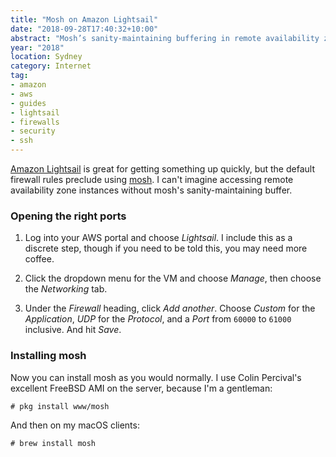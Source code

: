 ```yaml
---
title: "Mosh on Amazon Lightsail"
date: "2018-09-28T17:40:32+10:00"
abstract: "Mosh’s sanity-maintaining buffering in remote availability zones"
year: "2018"
location: Sydney
category: Internet
tag:
- amazon
- aws
- guides
- lightsail
- firewalls
- security
- ssh
---
```

[Amazon Lightsail] is great for getting something up quickly, but the default firewall rules preclude using [mosh]. I can't imagine accessing remote availability zone instances without mosh's sanity-maintaining buffer.

### Opening the right ports

1. Log into your AWS portal and choose *Lightsail*. I include this as a discrete step, though if you need to be told this, you may need more coffee.

2. Click the dropdown menu for the VM and choose *Manage*, then choose the *Networking* tab. 

3. Under the *Firewall* heading, click *Add another*. Choose *Custom* for the *Application*, *UDP* for the *Protocol*, and a *Port* from `60000` to `61000` inclusive. And hit *Save*.

### Installing mosh

Now you can install mosh as you would normally. I use Colin Percival's excellent FreeBSD AMI on the server, because I'm a gentleman:

    # pkg install www/mosh

And then on my macOS clients:

    # brew install mosh

[Amazon Lightsail]: https://lightsail.aws.amazon.com/ls/webapp
[mosh]: https://mosh.org/ "The Mobile Shell"

